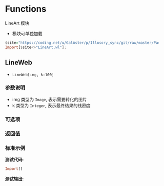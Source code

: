 # Functions

LineArt 模块

- 模块可单独加载

```haskell
$site="https://coding.net/u/GalAster/p/Illusory_sync/git/raw/master/Packages/Module/";
Import[$site<>"LineArt.wl"];
```

## LineWeb

- `LineWeb[img, k:100]`

### 参数说明

- img 类型为 `Image`, 表示需要转化的图片
- k 类型为 `Integer`, 表示最终结果的线密度

### 可选项



### 返回值



### 标准示例

**测试代码:**
```haskell
Import[]
```

**测试输出:**
